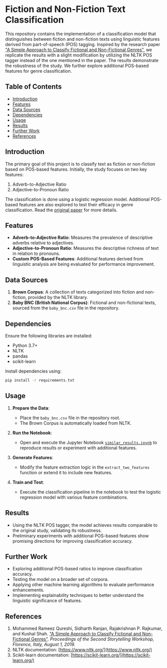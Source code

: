 # Fiction and Non-Fiction Text Classification

This repository contains the implementation of a classification model that distinguishes between fiction and non-fiction texts using linguistic features derived from part-of-speech (POS) tagging. Inspired by the research paper ["A Simple Approach to Classify Fictional and Non-Fictional Genres"](./A%20Simple%20Approach%20to%20Classify%20Fictional%20and%20Non-Fictional%20Genres.pdf), we replicate the results with a slight modification by utilizing the NLTK POS tagger instead of the one mentioned in the paper. The results demonstrate the robustness of the study. We further explore additional POS-based features for genre classification.

## Table of Contents

- [Introduction](#introduction)
- [Features](#features)
- [Data Sources](#data-sources)
- [Dependencies](#dependencies)
- [Usage](#usage)
- [Results](#results)
- [Further Work](#further-work)
- [References](#references)

## Introduction

The primary goal of this project is to classify text as fiction or non-fiction based on POS-based features. Initially, the study focuses on two key features:
1. Adverb-to-Adjective Ratio
2. Adjective-to-Pronoun Ratio

The classification is done using a logistic regression model. Additional POS-based features are also explored to test their efficacy in genre classification. Read the [original paper](./A%20Simple%20Approach%20to%20Classify%20Fictional%20and%20Non-Fictional%20Genres.pdf) for more details.

## Features

- **Adverb-to-Adjective Ratio**: Measures the prevalence of descriptive adverbs relative to adjectives.
- **Adjective-to-Pronoun Ratio**: Measures the descriptive richness of text in relation to pronouns.
- **Custom POS-Based Features**: Additional features derived from linguistic analysis are being evaluated for performance improvement.

## Data Sources

1. **Brown Corpus**: A collection of texts categorized into fiction and non-fiction, provided by the NLTK library.
2. **Baby BNC (British National Corpus)**: Fictional and non-fictional texts, sourced from the `baby_bnc.csv` file in the repository.

## Dependencies

Ensure the following libraries are installed:
- Python 3.7+
- NLTK
- pandas
- scikit-learn

Install dependencies using:
```bash
pip install -r requirements.txt
```

## Usage

1. **Prepare the Data**:
   - Place the `baby_bnc.csv` file in the repository root.
   - The Brown Corpus is automatically loaded from NLTK.

2. **Run the Notebook**:
   - Open and execute the Jupyter Notebook [`similar_results.ipynb`](./similar_results.ipynb) to reproduce results or experiment with additional features.

3. **Generate Features**:
   - Modify the feature extraction logic in the `extract_two_features` function or extend it to include new features.

4. **Train and Test**:
   - Execute the classification pipeline in the notebook to test the logistic regression model with various feature combinations.

## Results

- Using the NLTK POS tagger, the model achieves results comparable to the original study, validating its robustness.
- Preliminary experiments with additional POS-based features show promising directions for improving classification accuracy.

## Further Work

- Exploring additional POS-based ratios to improve classification accuracy.
- Testing the model on a broader set of corpora.
- Applying other machine learning algorithms to evaluate performance enhancements.
- Implementing explainability techniques to better understand the linguistic significance of features.

## References

1. Mohammed Rameez Qureshi, Sidharth Ranjan, Rajakrishnan P. Rajkumar, and Kushal Shah. ["A Simple Approach to Classify Fictional and Non-Fictional Genres"](./A%20Simple%20Approach%20to%20Classify%20Fictional%20and%20Non-Fictional%20Genres.pdf). *Proceedings of the Second Storytelling Workshop, Florence, Italy, August 1, 2019.*
2. NLTK documentation: [https://www.nltk.org/](https://www.nltk.org/)
3. Scikit-learn documentation: [https://scikit-learn.org/](https://scikit-learn.org/)
